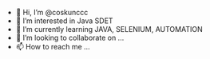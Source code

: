 - 👋 Hi, I’m @coskunccc
- 👀 I’m interested in Java SDET
- 🌱 I’m currently learning JAVA, SELENIUM, AUTOMATION
- 💞️ I’m looking to collaborate on ...
- 📫 How to reach me ...

<!---
coskunccc/coskunccc is a ✨ special ✨ repository because its `README.md` (this file) appears on your GitHub profile.
You can click the Preview link to take a look at your changes.
--->
